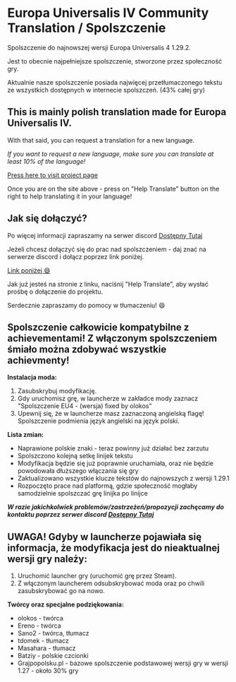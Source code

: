 # Europa Universalis IV Community Translation / Spolszczenie
Spolszczenie do najnowszej wersji Europa Universalis 4 1.29.2.

Jest to obecnie najpełniejsze spolszczenie, stworzone przez społeczność gry.

Aktualnie nasze spolszczenie posiada najwięcej przetłumaczonego tekstu ze wszystkich dostępnych w internecie spolszczeń. (43% całej gry)

## This is mainly polish translation made for Europa Universalis IV.
With that said, you can request a translation for a new language.

_If you want to request a new language, make sure you can translate at least 10% of the language!_

[Press here to visit project page](https://www.transifex.com/europa-universalis-iv-community-translation/Community-edition/)

Once you are on the site above - press on "Help Translate" button on the right to help translating it in your language!

## Jak się dołączyć?

Po więcej informacji zapraszamy na serwer discord [Dostępny Tutaj](https://discord.gg/QUB7z23])

Jeżeli chcesz dołączyć się do prac nad spolszczeniem - daj znać na serwerze discord i dołącz poprzez link poniżej.

[Link poniżej :smile: ](https://www.transifex.com/europa-universalis-iv-community-translation/Community-edition/)

Jak już jesteś na stronie z linku, naciśnij "Help Translate", aby wysłać prośbę o dołączenie do projektu.

Serdecznie zapraszamy do pomocy w tłumaczeniu! :smile:


## **Spolszczenie całkowicie kompatybilne z achievementami! Z włączonym spolszczeniem śmiało można zdobywać wszystkie achievmenty!**

**Instalacja moda:**
1. Zasubskrybuj modyfikację.
2. Gdy uruchomisz grę, w launcherze w zakładce mody zaznacz "Spolszczenie EU4 - (wersja) fixed by olokos"
3. Upewnij się, że w launcherze masz zaznaczoną angielską flagę! Spolszczenie podmienia język angielski na język polski.


**Lista zmian:**
- Naprawione polskie znaki - teraz powinny już działać bez zarzutu
- Spolszczono kolejną setkę linijek tekstu
- Modyfikacja będzie się już poprawnie uruchamiała, oraz nie będzie powodowała dłuższego włączania się gry
- Zaktualizowano wszystkie klucze tekstów do najnowszych z wersji 1.29.1
- Rozpoczęto prace nad platformą, gdzie społeczność mogłaby samodzielnie spolszczać grę linijka po linijce

**_W razie jakichkolwiek problemów/zastrzeżeń/propozycji zachęcamy do kontaktu poprzez serwer discord [Dostępny Tutaj](https://discord.gg/QUB7z23])_**

## UWAGA! Gdyby w launcherze pojawiała się informacja, że modyfikacja jest do nieaktualnej wersji gry należy:
1. Uruchomić launcher gry (uruchomić grę przez Steam).
2. Z włączonym launcherem odsubskrybować moda oraz po chwili zasubskrybować go na nowo.

**Twórcy oraz specjalne podziękowania:**
- olokos - twórca
- Ereno - twórca
- Sano2 - twórca, tłumacz
- tdomek - tłumacz
- Masahara - tłumacz
- Batziy - polskie czcionki
- Grajpopolsku.pl - bazowe spolszczenie podstawowej wersji gry w wersji 1.27 - około 30% gry

